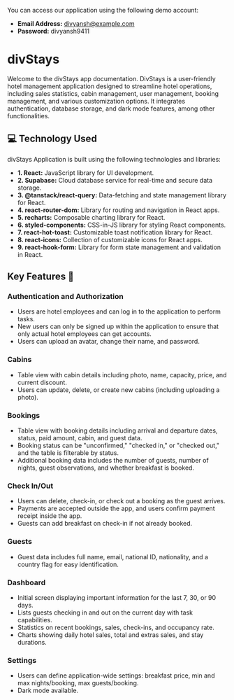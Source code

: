 You can access our application using the following demo account:

- **Email Address:** divyansh@example.com
- **Password:** divyansh9411

# divStays

Welcome to the divStays app documentation. DivStays is a user-friendly hotel management application designed to streamline hotel operations, including sales statistics, cabin management, user management, booking management, and various customization options. It integrates authentication, database storage, and dark mode features, among other functionalities.

## 💻 Technology Used

divStays Application is built using the following technologies and libraries:

- **1. React:** JavaScript library for UI development.
- **2. Supabase:** Cloud database service for real-time and secure data storage.
- **3. @tanstack/react-query:** Data-fetching and state management library for React.
- **4. react-router-dom:** Library for routing and navigation in React apps.
- **5. recharts:** Composable charting library for React.
- **6. styled-components:** CSS-in-JS library for styling React components.
- **7. react-hot-toast:** Customizable toast notification library for React.
- **8. react-icons:** Collection of customizable icons for React apps.
- **9. react-hook-form:** Library for form state management and validation in React.

## Key Features 📝

### Authentication and Authorization

- Users are hotel employees and can log in to the application to perform tasks.
- New users can only be signed up within the application to ensure that only actual hotel employees can get accounts.
- Users can upload an avatar, change their name, and password.

### Cabins

- Table view with cabin details including photo, name, capacity, price, and current discount.
- Users can update, delete, or create new cabins (including uploading a photo).

### Bookings

- Table view with booking details including arrival and departure dates, status, paid amount, cabin, and guest data.
- Booking status can be "unconfirmed," "checked in," or "checked out," and the table is filterable by status.
- Additional booking data includes the number of guests, number of nights, guest observations, and whether breakfast is booked.

### Check In/Out

- Users can delete, check-in, or check out a booking as the guest arrives.
- Payments are accepted outside the app, and users confirm payment receipt inside the app.
- Guests can add breakfast on check-in if not already booked.

### Guests

- Guest data includes full name, email, national ID, nationality, and a country flag for easy identification.

### Dashboard

- Initial screen displaying important information for the last 7, 30, or 90 days.
- Lists guests checking in and out on the current day with task capabilities.
- Statistics on recent bookings, sales, check-ins, and occupancy rate.
- Charts showing daily hotel sales, total and extras sales, and stay durations.

### Settings

- Users can define application-wide settings: breakfast price, min and max nights/booking, max guests/booking.
- Dark mode available.




